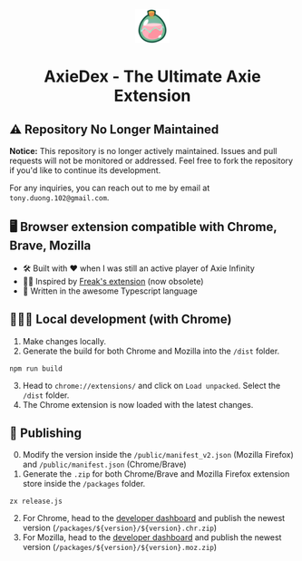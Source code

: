 <p align="center">
  <a href="https://chrome.google.com/webstore/detail/axiedex-the-ultimate-axie/bknllnbfmljmdocaodafmlhcfciicabo">
    <img src="https://github.com/tonystrawberry/axiedex.chrome/blob/main/public/images/icon_128x128.png?raw=true" width="60" />
  </a>
</p>
<h1 align="center">
  AxieDex - The Ultimate Axie Extension
</h1>

## ⚠️ Repository No Longer Maintained

**Notice:** This repository is no longer actively maintained. Issues and pull requests will not be monitored or addressed. Feel free to fork the repository if you'd like to continue its development.

For any inquiries, you can reach out to me by email at `tony.duong.102@gmail.com`.

## 🖥 Browser extension compatible with Chrome, Brave, Mozilla

- 🛠 Built with ❤️ when I was still an active player of Axie Infinity
- 👩‍🎨 Inspired by <a href="https://chrome.google.com/webstore/detail/freaks-axie-extension/copjnifcecdedocejpaapepagaodgpbh" target="_blank">Freak's extension</a> (now obsolete)
- 🥰 Written in the awesome Typescript language

## 👨🏻‍💻 Local development (with Chrome)

1. Make changes locally.
2. Generate the build for both Chrome and Mozilla into the `/dist` folder.
```
npm run build
```
3. Head to `chrome://extensions/` and click on `Load unpacked`. Select the `/dist` folder.
4. The Chrome extension is now loaded with the latest changes.

## 🚀 Publishing

0. Modify the version inside the `/public/manifest_v2.json` (Mozilla Firefox) and `/public/manifest.json` (Chrome/Brave)
1. Generate the `.zip` for both Chrome/Brave and Mozilla Firefox extension store inside the `/packages` folder.
```
zx release.js
```
2. For Chrome, head to the <a href="https://chrome.google.com/webstore/devconsole/9636d0da-087d-487c-ab9b-2cdd179c3174" target="_blank">developer dashboard</a> and publish the newest version (`/packages/${version}/${version}.chr.zip`)
3. For Mozilla, head to the <a href="https://addons.mozilla.org/en-US/developers/addon/axiedex/edit" target="_blank">developer dashboard</a> and publish the newest version (`/packages/${version}/${version}.moz.zip`)
